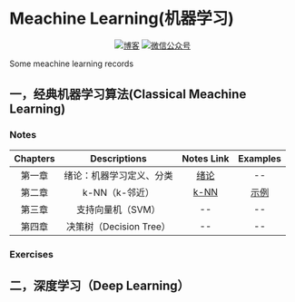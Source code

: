 # Meachine Learning(机器学习)
<p align="center">
  <a href="https://keviness.top"><img src="https://img.shields.io/badge/blog-博客-critical" alt="博客"></a>
  <a href="https://keviness.top/image/WeChatPublic.jpg" target="_blank"><img src="https://img.shields.io/badge/WeChat-微信公众号-blue.svg" alt="微信公众号"></a>
</p>
Some meachine learning records


## 一，经典机器学习算法(Classical Meachine Learning)
### Notes

| Chapters | Descriptions | Notes Link |  Examples  |
|:--------:|:------------:|:----------:|:----------:|
|  第一章   |  绪论：机器学习定义、分类 |[绪论](./ClassicalMeachineLearn/Notes/绪论.md)|    --   |
|  第二章   |  k-NN（k-邻近）       |  [k-NN](./ClassicalMeachineLearn/Notes/k-NN.md)  | [示例](./ClassicalMeachineLearn/Examples/k邻近算法)|
|  第三章   |  支持向量机（SVM）       |    --     |     --     |
|  第四章   |  决策树（Decision Tree）|      --    |     --    |

### Exercises

## 二，深度学习（Deep Learning）

